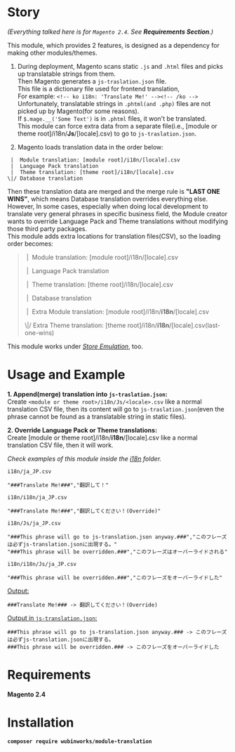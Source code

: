 # Story

*(Everything talked here is for `Magento 2.4`. See **Requirements Section**.)*

This module, which provides 2 features, is designed as a dependency for making other modules/themes.

1. During deployment, Magento scans static `.js` and `.html` files and picks up translatable strings from them.\
Then Magento generates a `js-traslation.json` file.\
This file is a dictionary file used for frontend translation,\
For example: `<!-- ko i18n: 'Translate Me!' --><!-- /ko -->`\
Unfortunately, translatable strings in `.phtml(and .php)` files are not picked up by Magento(for some reasons).\
If `$.mage.__('Some Text')` is in `.phtml` files, it won't be translated.\
This module can force extra data from a separate file(i.e., [module or theme root]/i18n/**Js**/[locale].csv) to go to `js-traslation.json`.

2. Magento loads translation data in the order below:
```
 |  Module translation: [module root]/i18n/[locale].csv
 |  Language Pack translation
 |  Theme translation: [theme root]/i18n/[locale].csv
\|/ Database translation
```
Then these translation data are merged and the merge rule is **"LAST ONE WINS"**, which means Database translation overrides everything else.\
However, In some cases, especially when doing local development to translate very general phrases in specific business field, the Module creator wants to override Language Pack and Theme translations without modifying those third party packages.\
This module adds extra locations for translation files(CSV), so the loading order becomes:

>&nbsp;|&nbsp; Module translation: [module root]/i18n/[locale].csv
> 
>&nbsp;|&nbsp; Language Pack translation
> 
>&nbsp;|&nbsp; Theme translation: [theme root]/i18n/[locale].csv
> 
>&nbsp;|&nbsp; Database translation
> 
>&nbsp;|&nbsp; Extra Module translation: [module root]/i18n/**i18n**/[locale].csv
> 
>\\|/ Extra Theme translation: [theme root]/i18n/**i18n**/[locale].csv(last-one-wins)

This module works under *<ins>Store Emulation</ins>*, too.

# Usage and Example
**1. Append(merge) translation into `js-traslation.json`:**\
Create `<module or theme root>/i18n/Js/<locale>.csv` like a normal translation CSV file, then its content will go to `js-traslation.json`(even the phrase cannot be found as a translatable string in static files).

**2. Override Language Pack or Theme translations:**\
Create [module or theme root]/i18n/**i18n**/[locale].csv like a normal translation CSV file, then it will work.

*Check examples of this module inside the <ins>i18n</ins> folder.*

`i18n/ja_JP.csv`
```
"###Translate Me!###","翻訳して！"
```
`i18n/i18n/ja_JP.csv`
```
"###Translate Me!###","翻訳してください！(Override)"
```
`i18n/Js/ja_JP.csv`
```
"###This phrase will go to js-translation.json anyway.###","このフレーズは必ずjs-translation.jsonに出現する。"
"###This phrase will be overridden.###","このフレーズはオーバーライドされる"
```
`i18n/i18n/Js/ja_JP.csv`
```
"###This phrase will be overridden.###","このフレーズをオーバーライドした"
```

<ins>Output:</ins>

```
###Translate Me!### -> 翻訳してください！(Override)
```

<ins>Output in `js-translation.json`:</ins>

```
###This phrase will go to js-translation.json anyway.### -> このフレーズは必ずjs-translation.jsonに出現する。
###This phrase will be overridden.### -> このフレーズをオーバーライドした
```

# Requirements
**Magento 2.4**

# Installation
**`composer require wubinworks/module-translation`**
